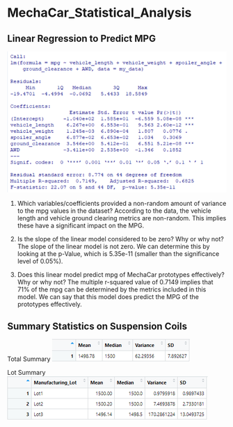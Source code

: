 # MechaCar_Statistical_Analysis

## Linear Regression to Predict MPG
![Alt text](https://github.com/JoshTrewhella/MechaCar_Statistical_Analysis/blob/main/Images/D1_LR.PNG)

1. Which variables/coefficients provided a non-random amount of variance to the mpg values in the dataset?
According to the data, the vehicle length and vehicle ground clearing metrics are non-random. This implies these have a significant impact on the MPG.

2. Is the slope of the linear model considered to be zero? Why or why not?
The slope of the linear model is not zero. We can determine this by looking at the p-Value, which is 5.35e-11 (smaller than the significance level of 0.05%). 

3. Does this linear model predict mpg of MechaCar prototypes effectively? Why or why not?
The multiple r-squared value of 0.7149 implies that 71% of the mpg can be determined by the metrics included in this model. We can say that this model does predict the MPG of the prototypes effectively. 

## Summary Statistics on Suspension Coils
Total Summary
![Total Summary](https://github.com/JoshTrewhella/MechaCar_Statistical_Analysis/blob/main/Images/D2_TS.PNG)

Lot Summary
![Lot Summary](https://github.com/JoshTrewhella/MechaCar_Statistical_Analysis/blob/main/Images/D2_LS.PNG)


